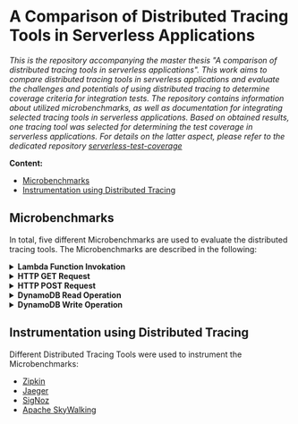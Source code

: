 # A Comparison of Distributed Tracing Tools in Serverless Applications

*This is the repository accompanying the master thesis "A comparison of distributed tracing tools in serverless applications". This work aims to compare distributed tracing tools in serverless applications and evaluate the challenges and potentials of using distributed tracing to determine coverage criteria for integration tests. The repository contains information about utilized microbenchmarks, as well as documentation for integrating selected tracing tools in serverless applications. Based on obtained results, one tracing tool was selected for determining the test coverage in serverless applications. For details on the latter aspect, please refer to the dedicated repository [serverless-test-coverage](https://github.com/ch-eder/serverless-test-coverage)*

**Content:**

- [Microbenchmarks](#anker-microbenchmarks)
- [Instrumentation using Distributed Tracing](#distributed_tracing_tools)

<a name="anker-microbenchmarks"></a>
## Microbenchmarks

In total, five different Microbenchmarks are used to evaluate the distributed tracing tools. The Microbenchmarks are described in the following:

<details><summary><b>Lambda Function Invokation</b></summary>

The first microbenchmark comprises a simple function invocation.

<img src="resources/microbenchmark_1.svg" width="350" title="Microbenchmark 1" alt="Microbenchmark 1">

<br>

**Prerequisites:**

 In order to allow a lambda function to invoke another function, the following security roles have to be enabled:

- `AWSLambdaBasicExecutionRole`
- `AWSLambdaExecute`
- `AWSLambdaRole`

A lambda function can then invoke another lambda function by using the AWS SDK. Since the AWS SDK v3 is used for this purpose, the SDK has to be installed in a [lambda layer](other/lambda_instructions.md) and linked to the function. The installation can be performed by using the following command:

```
npm install --save @aws-sdk/client-lambda
```

> **Note:** The layer used in the master thesis (`layer_lambda_sdk`) can be found [here](./lambda_resources). Note that all following examples will refer to the usage of this very layer.

**Implementation:**

Now, assume there is a lambda function that doubles a given value:

```javascript
exports.handler = async function (event) {
  return await event.value * 2;
};
```

The function can then be invoked using the following code:

```javascript
const { LambdaClient, InvokeCommand } = require('@aws-sdk/client-lambda');
const lambdaClient = new LambdaClient({ region: 'us-east-1' });

exports.handler = async function (event) {
  const input = {
    FunctionName: '1_function_invocation_b',
    Payload: '{ "value" : 5 }'
  };

  const command = new InvokeCommand(input);

  try {
    const response = await lambdaClient.send(command);
    return JSON.parse(Buffer.from(response.Payload));
  } catch (error) {
    console.error(error.message);
  }
};
```

</details>

<details><summary><b>HTTP GET Request</b></summary>

The second microbenchmark is embodied by performing an HTTP GET request using the module `axios`.

<img src="resources/microbenchmark_2.svg" width="350" title="Microbenchmark 2" alt="Microbenchmark 2">

<br>

**Prerequisites:**

In order to be able to use `axios`, the module has to be installed in a [lambda layer](other/lambda_instructions.md) and linked to the function. The installation can be performed by using the following command:

```
npm install --save axios
```

> **Note:** The layer used in the master thesis (`layer_axios`) can be found [here](./lambda_resources). Note that all following examples will refer to the usage of this very layer.

**Implementation:**

The HTTP GET request can then be performed by using the following code:

```javascript
const axios = require('axios');

exports.handler = async function (event) {
  try {
    const response = await axios.get('https://example.com/users/2');
    return response.data;
  } catch (error) {
    console.error(error.message);
  }
};
```

> **Note:** The received payload has a size of 280 bytes.

</details>

<details><summary><b>HTTP POST Request</b></summary>

The third microbenchmark is embodied by performing an HTTP POST request using the module `axios`.

<img src="resources/microbenchmark_3.svg" width="350" title="Microbenchmark 3" alt="Microbenchmark 3">

<br>

**Prerequisites:**

In order to be able to use `axios`, the module has to be installed in a [lambda layer](other/lambda_instructions.md) and linked to the function. The installation can be performed by using the following command:

```
npm install --save axios
```

> **Note:** The layer used in the master thesis (`layer_axios`) can be found [here](./lambda_resources). Note that all following examples will refer to the usage of this very layer.

**Implementation:**

The HTTP POST request can then be performed by using the following code:

```javascript
const axios = require('axios');

exports.handler = async function (event) {
  try {
    const data = {
      first_name: 'Mats',
      last_name: 'Winter',
      email: 'mats.winter@example.com',
      job: 'Backend Developer'
    };

    const response = await axios.post('https://example.com/users', data);
    return response.data;
  } catch (error) {
    console.error(error.message);
  }
};
```

> **Note:** The sent payload has a size of 102 bytes.

</details>

<details><summary><b>DynamoDB Read Operation</b></summary>

The fourth microbenchmark comprises a DynamoDB read operation.

<img src="resources/microbenchmark_4.svg" width="350" title="Microbenchmark 4" alt="Microbenchmark 4">

<br>

**Prerequisites:**

 In order to allow a lambda function to perform a DynamoDB read operation, the following security role has to be enabled:

- `AmazonDynamoDBReadOnlyAccess` / `AmazonDynamoDBFullAccess`

A lambda function can perform a DynamoDB operation using the AWS SDK. Since the AWS SDK v3 is used for this purpose, the SDK has to be installed in a [lambda layer](other/lambda_instructions.md) and linked to the function. The installation can be performed by using the following command:

```
npm install --save @aws-sdk/client-dynamodb
```

> **Note:** The layer used in the master thesis (`layer_dynamodb_sdk`) can be found [here](./lambda_resources). Note that all following examples will refer to the usage of this very layer.

**Implementation:**

The DynamoDB read operation can then be performed by using the following code:

```javascript
const { DynamoDBClient, GetItemCommand } = require('@aws-sdk/client-dynamodb');
const dynamoDBClient = new DynamoDBClient({ region: 'us-east-1' });

exports.handler = async function (event) {
  const input = {
    TableName: 'EvaluationTable',
    Key: {
      Id: { N: '1' }
    }
  };

  const command = new GetItemCommand(input);

  try {
    const response = await dynamoDBClient.send(command);
    return response.Item;
  } catch (error) {
    console.error(error.message);
  }
};
```

> **Note:** To successfully test the function, ensure that the specified item exists in the database.

</details>

<details><summary><b>DynamoDB Write Operation</b></summary>

Finally, the last microbenchmark is a DynamoDB write operation.

<img src="resources/microbenchmark_5.svg" width="350" title="Microbenchmark 5" alt="Microbenchmark 5">

<br>

**Prerequisites:**

The prerequisites of performing a DynamoDB write operation are similar to the prerequisites of performing a DynamoDB read operation:

In order to allow a lambda function to perform a DynamoDB write operation, the following security role has to be enabled:

- `AmazonDynamoDBFullAccess`

A lambda function can perform a DynamoDB operation using the AWS SDK. Since the AWS SDK v3 is used for this purpose, the SDK has to be installed in a [lambda layer](other/lambda_instructions.md) and linked to the function. The installation can be performed by using the following command:

```
npm install --save @aws-sdk/client-dynamodb
```

> **Note:** The layer used in the master thesis (`layer_dynamodb_sdk`) can be found [here](./lambda_resources). Note that all following examples will refer to the usage of this very layer.

**Implementation:**

The DynamoDB write operation can then be performed by using the following code:

```javascript
const { DynamoDBClient, PutItemCommand } = require('@aws-sdk/client-dynamodb');
const dynamoDBClient = new DynamoDBClient({ region: 'us-east-1' });

exports.handler = async function (event) {
  const input = {
    TableName: 'EvaluationTable',
    Item: {
      Id: { N: '1' },
      Value: { S: 'New Item' }
    }
  };

  const command = new PutItemCommand(input);

  try {
    const response = await dynamoDBClient.send(command);
    return response.$metadata;
  } catch (error) {
    console.error(error.message);
  }
};
```

</details>

<a name="anker-distributed_tracing_tools"></a>
## Instrumentation using Distributed Tracing

Different Distributed Tracing Tools were used to instrument the Microbenchmarks:

- [Zipkin](Zipkin/README.md)
- [Jaeger](Jaeger/README.md)
- [SigNoz](SigNoz/README.md)
- [Apache SkyWalking](SkyWalking/README.md)
